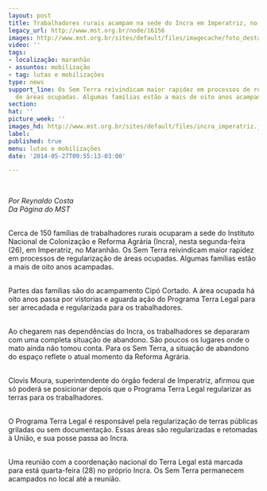 ```yaml
---
layout: post
title: Trabalhadores rurais acampam na sede do Incra em Imperatriz, no Maranhão
legacy_url: http://www.mst.org.br/node/16156
images: http://www.mst.org.br/sites/default/files/imagecache/foto_destaque/incra_imperatriz.jpg
video: ''
tags:
- localização: maranhão
- assuntos: mobilização
- tag: lutas e mobilizações
type: news
support_line: Os Sem Terra reivindicam maior rapidez em processos de regularização
  de áreas ocupadas. Algumas famílias estão a mais de oito anos acampadas.
section: 
hat: ''
picture_week: ''
images_hd: http://www.mst.org.br/sites/default/files/incra_imperatriz.jpg
label: 
published: true
menu: lutas e mobilizações
date: '2014-05-27T09:55:13-03:00'

---
```

<p>&nbsp;</p><p><em>Por Reynaldo Costa<br>Da Página do MST</em></p><p><br>Cerca de 150 famílias de trabalhadores rurais ocuparam a sede do Instituto Nacional de Colonização e Reforma Agrária&nbsp;(Incra), nesta segunda-feira (26), em Imperatriz, no Maranhão. Os Sem Terra reivindicam maior rapidez em processos de regularização de áreas ocupadas. Algumas famílias estão a mais de oito anos acampadas.</p><p><br>Partes das famílias são do acampamento Cipó Cortado. A área ocupada há oito anos passa por vistorias e aguarda ação do Programa Terra Legal para ser arrecadada e regularizada para os trabalhadores.</p><p><br>Ao chegarem nas dependências do Incra, os trabalhadores se depararam com uma completa situação de abandono. São poucos os lugares onde o mato ainda não tomou conta.&nbsp;Para os Sem Terra, a situação de abandono do espaço reflete o atual momento da Reforma Agrária.</p><p><br>Clovis Moura, superintendente do órgão federal de Imperatriz, afirmou que só poderá se posicionar depois que o Programa Terra Legal regularizar as terras para os trabalhadores.</p><p><br>O Programa Terra Legal é responsável pela regularização de terras públicas griladas ou sem documentação. Essas áreas são regularizadas e retomadas à União, e sua posse passa ao Incra. &nbsp;</p><p><br>Uma reunião com a coordenação nacional do Terra Legal está marcada para está quarta-feira (28) no próprio Incra. Os Sem Terra permanecem acampados no local até a reunião.&nbsp;</p><p>&nbsp;</p>
